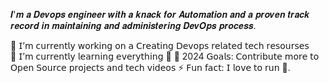 𝑰'𝒎 𝒂 𝑫𝒆𝒗𝒐𝒑𝒔 𝒆𝒏𝒈𝒊𝒏𝒆𝒆𝒓 𝒘𝒊𝒕𝒉 𝒂 𝒌𝒏𝒂𝒄𝒌 𝒇𝒐𝒓 𝑨𝒖𝒕𝒐𝒎𝒂𝒕𝒊𝒐𝒏 𝒂𝒏𝒅 𝒂 𝒑𝒓𝒐𝒗𝒆𝒏 𝒕𝒓𝒂𝒄𝒌 𝒓𝒆𝒄𝒐𝒓𝒅 𝒊𝒏 𝒎𝒂𝒊𝒏𝒕𝒂𝒊𝒏𝒊𝒏𝒈 𝒂𝒏𝒅 𝒂𝒅𝒎𝒊𝒏𝒊𝒔𝒕𝒆𝒓𝒊𝒏𝒈 𝑫𝒆𝒗𝑶𝒑𝒔 𝒑𝒓𝒐𝒄𝒆𝒔𝒔.

🔭 𝖨’𝗆 𝖼𝗎𝗋𝗋𝖾𝗇𝗍𝗅𝗒 𝗐𝗈𝗋𝗄𝗂𝗇𝗀 𝗈𝗇 𝖺 𝖢𝗋𝖾𝖺𝗍𝗂𝗇𝗀 𝖣𝖾𝗏𝗈𝗉𝗌 𝗋𝖾𝗅𝖺𝗍𝖾𝖽 𝗍𝖾𝖼𝗁 𝗋𝖾𝗌𝗈𝗎𝗋𝗌𝖾𝗌  
🌱 𝖨’𝗆 𝖼𝗎𝗋𝗋𝖾𝗇𝗍𝗅𝗒 𝗅𝖾𝖺𝗋𝗇𝗂𝗇𝗀 𝖾𝗏𝖾𝗋𝗒𝗍𝗁𝗂𝗇𝗀 🤣 
🥅 2024 𝖦𝗈𝖺𝗅𝗌: 𝖢𝗈𝗇𝗍𝗋𝗂𝖻𝗎𝗍𝖾 𝗆𝗈𝗋𝖾 𝗍𝗈 𝖮𝗉𝖾𝗇 𝖲𝗈𝗎𝗋𝖼𝖾 𝗉𝗋𝗈𝗃𝖾𝖼𝗍𝗌 𝖺𝗇𝖽 𝗍𝖾𝖼𝗁 𝗏𝗂𝖽𝖾𝗈𝗌 
⚡ 𝖥𝗎𝗇 𝖿𝖺𝖼𝗍: 𝖨 𝗅𝗈𝗏𝖾 𝗍𝗈 𝗋𝗎𝗇 🏃.
